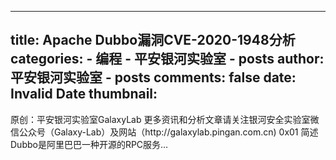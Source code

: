 
---
title: Apache Dubbo漏洞CVE-2020-1948分析
categories: 
    - 编程
    - 平安银河实验室 - posts
author: 平安银河实验室 - posts
comments: false
date: Invalid Date
thumbnail: 
---

<div>   
原创：平安银河实验室GalaxyLab 更多资讯和分析文章请关注银河安全实验室微信公众号（Galaxy-Lab）及网站（http://galaxylab.pingan.com.cn) 0x01 简述 Dubbo是阿里巴巴一种开源的RPC服务…      
</div>
            